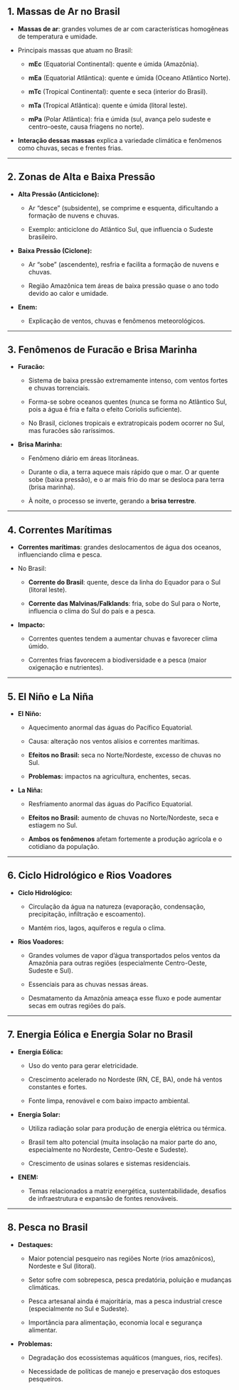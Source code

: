 
## 1. Massas de Ar no Brasil

- **Massas de ar**: grandes volumes de ar com características homogêneas de temperatura e umidade.
    
- Principais massas que atuam no Brasil:
    
    - **mEc** (Equatorial Continental): quente e úmida (Amazônia).
        
    - **mEa** (Equatorial Atlântica): quente e úmida (Oceano Atlântico Norte).
        
    - **mTc** (Tropical Continental): quente e seca (interior do Brasil).
        
    - **mTa** (Tropical Atlântica): quente e úmida (litoral leste).
        
    - **mPa** (Polar Atlântica): fria e úmida (sul, avança pelo sudeste e centro-oeste, causa friagens no norte).
        
- **Interação dessas massas** explica a variedade climática e fenômenos como chuvas, secas e frentes frias.
    

---

## 2. Zonas de Alta e Baixa Pressão

- **Alta Pressão (Anticiclone):**
    
    - Ar “desce” (subsidente), se comprime e esquenta, dificultando a formação de nuvens e chuvas.
        
    - Exemplo: anticiclone do Atlântico Sul, que influencia o Sudeste brasileiro.
        
- **Baixa Pressão (Ciclone):**
    
    - Ar “sobe” (ascendente), resfria e facilita a formação de nuvens e chuvas.
        
    - Região Amazônica tem áreas de baixa pressão quase o ano todo devido ao calor e umidade.
        
- **Enem:**
    
    - Explicação de ventos, chuvas e fenômenos meteorológicos.
        

---

## 3. Fenômenos de Furacão e Brisa Marinha

- **Furacão:**
    
    - Sistema de baixa pressão extremamente intenso, com ventos fortes e chuvas torrenciais.
        
    - Forma-se sobre oceanos quentes (nunca se forma no Atlântico Sul, pois a água é fria e falta o efeito Coriolis suficiente).
        
    - No Brasil, ciclones tropicais e extratropicais podem ocorrer no Sul, mas furacões são raríssimos.
        
- **Brisa Marinha:**
    
    - Fenômeno diário em áreas litorâneas.
        
    - Durante o dia, a terra aquece mais rápido que o mar. O ar quente sobe (baixa pressão), e o ar mais frio do mar se desloca para terra (brisa marinha).
        
    - À noite, o processo se inverte, gerando a **brisa terrestre**.
        

---

## 4. Correntes Marítimas

- **Correntes marítimas**: grandes deslocamentos de água dos oceanos, influenciando clima e pesca.
    
- No Brasil:
    
    - **Corrente do Brasil**: quente, desce da linha do Equador para o Sul (litoral leste).
        
    - **Corrente das Malvinas/Falklands**: fria, sobe do Sul para o Norte, influencia o clima do Sul do país e a pesca.
        
- **Impacto:**
    
    - Correntes quentes tendem a aumentar chuvas e favorecer clima úmido.
        
    - Correntes frias favorecem a biodiversidade e a pesca (maior oxigenação e nutrientes).
        

---

## 5. El Niño e La Niña

- **El Niño:**
    
    - Aquecimento anormal das águas do Pacífico Equatorial.
        
    - Causa: alteração nos ventos alísios e correntes marítimas.
        
    - **Efeitos no Brasil:** seca no Norte/Nordeste, excesso de chuvas no Sul.
        
    - **Problemas:** impactos na agricultura, enchentes, secas.
        
- **La Niña:**
    
    - Resfriamento anormal das águas do Pacífico Equatorial.
        
    - **Efeitos no Brasil:** aumento de chuvas no Norte/Nordeste, seca e estiagem no Sul.
        
    - **Ambos os fenômenos** afetam fortemente a produção agrícola e o cotidiano da população.
        

---

## 6. Ciclo Hidrológico e Rios Voadores

- **Ciclo Hidrológico:**
    
    - Circulação da água na natureza (evaporação, condensação, precipitação, infiltração e escoamento).
        
    - Mantém rios, lagos, aquíferos e regula o clima.
        
- **Rios Voadores:**
    
    - Grandes volumes de vapor d’água transportados pelos ventos da Amazônia para outras regiões (especialmente Centro-Oeste, Sudeste e Sul).
        
    - Essenciais para as chuvas nessas áreas.
        
    - Desmatamento da Amazônia ameaça esse fluxo e pode aumentar secas em outras regiões do país.
        

---

## 7. Energia Eólica e Energia Solar no Brasil

- **Energia Eólica:**
    
    - Uso do vento para gerar eletricidade.
        
    - Crescimento acelerado no Nordeste (RN, CE, BA), onde há ventos constantes e fortes.
        
    - Fonte limpa, renovável e com baixo impacto ambiental.
        
- **Energia Solar:**
    
    - Utiliza radiação solar para produção de energia elétrica ou térmica.
        
    - Brasil tem alto potencial (muita insolação na maior parte do ano, especialmente no Nordeste, Centro-Oeste e Sudeste).
        
    - Crescimento de usinas solares e sistemas residenciais.
        
- **ENEM:**
    
    - Temas relacionados a matriz energética, sustentabilidade, desafios de infraestrutura e expansão de fontes renováveis.
        

---

## 8. Pesca no Brasil

- **Destaques:**
    
    - Maior potencial pesqueiro nas regiões Norte (rios amazônicos), Nordeste e Sul (litoral).
        
    - Setor sofre com sobrepesca, pesca predatória, poluição e mudanças climáticas.
        
    - Pesca artesanal ainda é majoritária, mas a pesca industrial cresce (especialmente no Sul e Sudeste).
        
    - Importância para alimentação, economia local e segurança alimentar.
        
- **Problemas:**
    
    - Degradação dos ecossistemas aquáticos (mangues, rios, recifes).
        
    - Necessidade de políticas de manejo e preservação dos estoques pesqueiros.